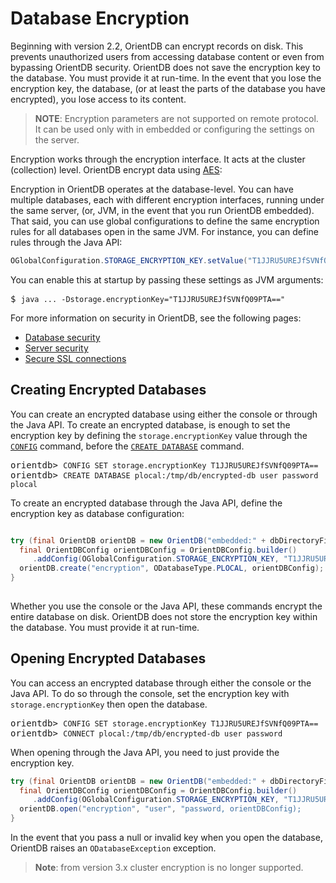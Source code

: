 
# Database Encryption

Beginning with version 2.2, OrientDB can encrypt records on disk.  This prevents unauthorized users from accessing database content or even from bypassing OrientDB security.  OrientDB does not save the encryption key to the database.  You must provide it at run-time.  In the event that you lose the encryption key, the database, (or at least the parts of the database you have encrypted), you lose access to its content.

> **NOTE**: Encryption parameters are  not supported on remote protocol. It can be used only with in embedded or configuring the settings on the server. 

Encryption works through the encryption interface.  It acts at the cluster (collection) level.  OrientDB encrypt data using [AES](https://en.wikipedia.org/wiki/Advanced_Encryption_Standard):


Encryption in OrientDB operates at the database-level.  You can have multiple databases, each with different encryption interfaces, running under the same server, (or, JVM, in the event that you run OrientDB embedded).  That said, you can use global configurations to define the same encryption rules for all databases open in the same JVM.  For instance, you can define rules through the Java API:

```java
OGlobalConfiguration.STORAGE_ENCRYPTION_KEY.setValue("T1JJRU5UREJfSVNfQ09PTA==");
```

You can enable this at startup by passing these settings as JVM arguments:

<pre>
$ <code class="lang-sh userinput">java ... -Dstorage.encryptionKey="T1JJRU5UREJfSVNfQ09PTA=="</code>
</pre>


For more information on security in OrientDB, see the following pages:
- [Database security](Database-Security.md)
- [Server security](Server-Security.md)
- [Secure SSL connections](Using-SSL-with-OrientDB.md)


## Creating Encrypted Databases

You can create an encrypted database using either the console or through the Java API.  To create an encrypted database, is enough to set the encryption key by defining the `storage.encryptionKey` value through the [`CONFIG`](../console/Console-Command-Config.md) command, before the [`CREATE DATABASE`](../console/Console-Command-Create-Database.md) command. 

<pre>
orientdb> <code class="lang-sql userinput">CONFIG SET storage.encryptionKey T1JJRU5UREJfSVNfQ09PTA==</code>
orientdb> <code class="lang-sql userinput">CREATE DATABASE plocal:/tmp/db/encrypted-db user password  plocal </code>
</pre>

To create an encrypted database through the Java API, define the encryption key as database configuration:

```java

try (final OrientDB orientDB = new OrientDB("embedded:" + dbDirectoryFile.getAbsolutePath(), OrientDBConfig.defaultConfig())) {
  final OrientDBConfig orientDBConfig = OrientDBConfig.builder()
     .addConfig(OGlobalConfiguration.STORAGE_ENCRYPTION_KEY, "T1JJRU5UREJfSVNfQ09PTA==").build();
  orientDB.create("encryption", ODatabaseType.PLOCAL, orientDBConfig);
}
       
```

Whether you use the console or the Java API, these commands encrypt the entire database on disk.  OrientDB does not store the encryption key within the database.  You must provide it at run-time.

## Opening Encrypted Databases

You can access an encrypted database through either the console or the Java API.  To do so through the console, set the encryption key with `storage.encryptionKey` then open the database.

<pre>
orientdb> <code class="lang-sql userinput">CONFIG SET storage.encryptionKey T1JJRU5UREJfSVNfQ09PTA==</code>
orientdb> <code class="lang-sql userinput">CONNECT plocal:/tmp/db/encrypted-db user password</code>
</pre>

When opening through the Java API, you need to just provide the encryption key.

```java
try (final OrientDB orientDB = new OrientDB("embedded:" + dbDirectoryFile.getAbsolutePath(), OrientDBConfig.defaultConfig())) {
  final OrientDBConfig orientDBConfig = OrientDBConfig.builder()
     .addConfig(OGlobalConfiguration.STORAGE_ENCRYPTION_KEY, "T1JJRU5UREJfSVNfQ09PTA==").build();
  orientDB.open("encryption", "user", "password, orientDBConfig);
}
```

In the event that you pass a null or invalid key when you open the database, OrientDB raises an `ODatabaseException` exception.

> **Note**: from version 3.x cluster encryption is no longer supported.

